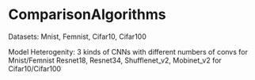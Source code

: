 # ComparisonAlgorithms

Datasets: Mnist, Femnist, Cifar10, Cifar100

Model Heterogenity: 
  3 kinds of CNNs with different numbers of convs for Mnist/Femnist
  Resnet18, Resnet34, Shufflenet_v2, Mobinet_v2 for Cifar10/Cifar100
